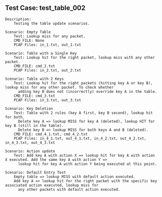 Test Case: test_table_002
-------------------------

    Description:
        Testing the table update scenarios.

    Scenario: Empty Table
	    Test: Lookup miss for any packet.
		CMD_FILE: None
	    PCAP Files: in_1.txt, out_1.txt

    Scenario: Table with a Single Key
		Test: Lookup hit for the right packet, lookup miss with any other packet.
	    CMD_FILE: cmd_2.txt
		PCAP Files: in_2.txt, out_2.txt

    Scenario: Table with 2 Keys
	    Test: Lookup hit for the right packets (hitting key A or key B), lookup miss for any other packet. To check whether
          adding key B does not (incorrectly) override key A in the table.
		CMD_FILE: cmd_3.txt
	    PCAP Files: in_3.txt, out_3.txt

    Scenario: Key Deletion
        Test: Table with 2 rules (key A first, key B second), lookup hit for both.
          Delete key A => lookup MISS for key A (deleted), lookup HIT for key B (still in the table).
          Delete key B => lookup MISS for both keys A and B (deleted).
	    CMD_FILE: cmd_4_1.txt, cmd_4_2.txt
	    PCAP Files: in_4_1.txt, out_4_1.txt, in_4_2.txt, out_4_2.txt, in_4_3.txt, out_4_3.txt

    Scenario: Action update
        Test: Add key A with action X => lookup hit for key A with action X executed. Add the same key A with action Y =>
          lookup hit for key A with action Y being executed at this point.

    Scenario: Default Entry Test
	    Empty table => lookup MISS with default action executed.
	    Add key A => lookup hit for the right packet with the specific key associated action executed, lookup miss for
          any other packets with default action executed.
